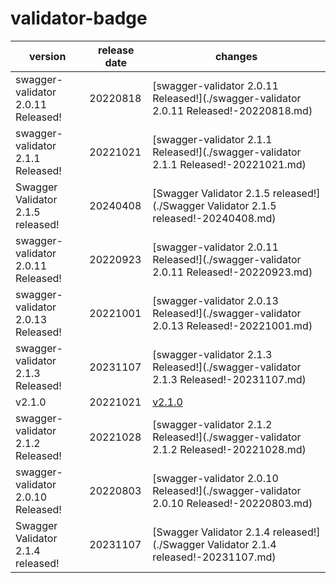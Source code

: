 # validator-badge

|              version               | release date |                                        changes                                         |
|------------------------------------|--------------|----------------------------------------------------------------------------------------|
| swagger-validator 2.0.11 Released! | 20220818     | [swagger-validator 2.0.11 Released!](./swagger-validator 2.0.11 Released!-20220818.md) |
| swagger-validator 2.1.1 Released!  | 20221021     | [swagger-validator 2.1.1 Released!](./swagger-validator 2.1.1 Released!-20221021.md)   |
| Swagger Validator 2.1.5 released!  | 20240408     | [Swagger Validator 2.1.5 released!](./Swagger Validator 2.1.5 released!-20240408.md)   |
| swagger-validator 2.0.11 Released! | 20220923     | [swagger-validator 2.0.11 Released!](./swagger-validator 2.0.11 Released!-20220923.md) |
| swagger-validator 2.0.13 Released! | 20221001     | [swagger-validator 2.0.13 Released!](./swagger-validator 2.0.13 Released!-20221001.md) |
| swagger-validator 2.1.3 Released!  | 20231107     | [swagger-validator 2.1.3 Released!](./swagger-validator 2.1.3 Released!-20231107.md)   |
| v2.1.0                             | 20221021     | [v2.1.0](./v2.1.0-20221021.md)                                                         |
| swagger-validator 2.1.2 Released!  | 20221028     | [swagger-validator 2.1.2 Released!](./swagger-validator 2.1.2 Released!-20221028.md)   |
| swagger-validator 2.0.10 Released! | 20220803     | [swagger-validator 2.0.10 Released!](./swagger-validator 2.0.10 Released!-20220803.md) |
| Swagger Validator 2.1.4 released!  | 20231107     | [Swagger Validator 2.1.4 released!](./Swagger Validator 2.1.4 released!-20231107.md)   |

